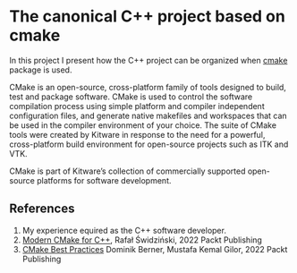 # The canonical C++ project based on cmake

In this project I present how the C++ project can be organized when [cmake](https://cmake.org/) package is used.


CMake is an open-source, cross-platform family of tools designed to build, 
test and package software. CMake is used to control the software 
compilation process using simple platform and compiler independent configuration 
files, and generate native makefiles and workspaces that can be used in the compiler 
environment of your choice. The suite of CMake tools were created by Kitware 
in response to the need for a powerful, cross-platform build environment for 
open-source projects such as ITK and VTK.

CMake is part of Kitware’s collection of commercially supported open-source platforms for software development.


## References

1. My experience equired as the C++ software developer.
2. [Modern CMake for C++](https://www.packtpub.com/product/modern-cmake-for-c/9781801070058), Rafał Świdziński, 2022 Packt Publishing 
3. [CMake Best Practices](https://www.packtpub.com/product/cmake-best-practices/9781803239729?_ga=2.79944087.1697182141.1676704201-933444911.1634053820)
Dominik Berner, Mustafa Kemal Gilor, 
2022 Packt Publishing
